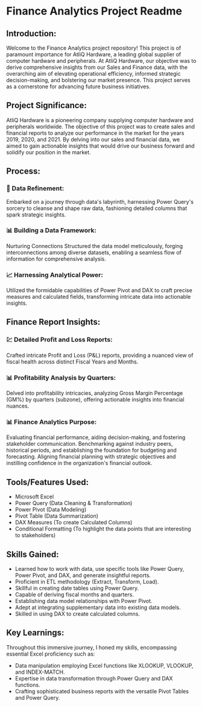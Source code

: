 # Finance Analytics Project Readme

## Introduction:

Welcome to the Finance Analytics project repository! This project is of paramount importance for AtliQ Hardware, a leading global supplier of computer hardware and peripherals. At AtliQ Hardware, our objective was to derive comprehensive insights from our Sales and Finance data, with the overarching aim of elevating operational efficiency, informed strategic decision-making, and bolstering our market presence. This project serves as a cornerstone for advancing future business initiatives.

## Project Significance:

AtliQ Hardware is a pioneering company supplying computer hardware and peripherals worldwide. The objective of this project was to create sales and financial reports to analyze our performance in the market for the years 2019, 2020, and 2021. By delving into our sales and financial data, we aimed to gain actionable insights that would drive our business forward and solidify our position in the market.

## Process:

### 🚀 Data Refinement: 
Embarked on a journey through data's labyrinth, harnessing Power Query's sorcery to cleanse and shape raw data, fashioning detailed columns that spark strategic insights.

### 📊 Building a Data Framework: 
Nurturing Connections Structured the data model meticulously, forging interconnections among diverse datasets, enabling a seamless flow of information for comprehensive analysis.

### 📈 Harnessing Analytical Power: 
Utilized the formidable capabilities of Power Pivot and DAX to craft precise measures and calculated fields, transforming intricate data into actionable insights.

## Finance Report Insights:

### 💹 Detailed Profit and Loss Reports: 
Crafted intricate Profit and Loss (P&L) reports, providing a nuanced view of fiscal health across distinct Fiscal Years and Months.

### 📊 Profitability Analysis by Quarters: 
Delved into profitability intricacies, analyzing Gross Margin Percentage (GM%) by quarters (subzone), offering actionable insights into financial nuances.

### 📊 Finance Analytics Purpose: 
Evaluating financial performance, aiding decision-making, and fostering stakeholder communication. Benchmarking against industry peers, historical periods, and establishing the foundation for budgeting and forecasting. Aligning financial planning with strategic objectives and instilling confidence in the organization's financial outlook.

## Tools/Features Used:

- Microsoft Excel
- Power Query (Data Cleaning & Transformation)
- Power Pivot (Data Modeling)
- Pivot Table (Data Summarization)
- DAX Measures (To create Calculated Columns)
- Conditional Formatting (To highlight the data points that are interesting to stakeholders)

## Skills Gained:

- Learned how to work with data, use specific tools like Power Query, Power Pivot, and DAX, and generate insightful reports.
- Proficient in ETL methodology (Extract, Transform, Load).
- Skillful in creating date tables using Power Query.
- Capable of deriving fiscal months and quarters.
- Establishing data model relationships with Power Pivot.
- Adept at integrating supplementary data into existing data models.
- Skilled in using DAX to create calculated columns.

## Key Learnings:

Throughout this immersive journey, I honed my skills, encompassing essential Excel proficiency such as:

- Data manipulation employing Excel functions like XLOOKUP, VLOOKUP, and INDEX-MATCH.
- Expertise in data transformation through Power Query and DAX functions.
- Crafting sophisticated business reports with the versatile Pivot Tables and Power Query.
